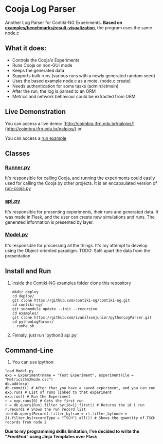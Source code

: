 # Cooja Log Parser

Another Log Parser for Contiki-NG Experiments.
**Based on [examples/benchmarks/result-visualization](https://github.com/contiki-ng/contiki-ng/tree/develop/examples/benchmarks/result-visualization)**, the program uses the same node.c

## What it does:
- Controls the Cooja's Experiments
- Runs Cooja on non-GUI mode
- Keeps the generated data
- Supports bulk runs (various runs with a newly generated random seed)
- Uses the based example node.c as a mote. (node.c create)
- Needs authentication for some tasks (admin:letmein)
- After the run, the log is parsed to an ORM
- Metrics and network behaviour could be extracted from ORM

## Live Demonstration
You can access a live demo: [http://coimbra.ifrn.edu.br/nalpios/](http://coimbra.ifrn.edu.br/nalpios/) or

You can access a [run example](http://coimbra.ifrn.edu.br/nalpios/run/3)

## Classes
### [Runner.py](https://github.com/ivanilsonjunior/pythonLogParser/blob/main/Runner.py)
It's responsible for calling Cooja, and running the experiments could easily used for calling the Cooja by other projects. It is an encapsulated version of [run-cooja.py](https://github.com/contiki-ng/contiki-ng/blob/develop/examples/benchmarks/result-visualization/run-cooja.py)
### [api.py](https://github.com/ivanilsonjunior/pythonLogParser/blob/main/api.py)
It's responsible for presenting experiments, their runs and generated data. It was made in Flask, and the user can create new simulations and runs. The generated information is presented by layer.
### [Model.py](https://github.com/ivanilsonjunior/pythonLogParser/blob/main/Model.py)
It's responsible for processing all the things. It's my attempt to develop using the Object-oriented paradigm.
TODO: Split apart the data from the presentation

## Install and Run
1. Inside the [Contiki-NG](https://github.com/contiki-ng/contiki-ng) examples folder clone this repository
    ```
   mkdir deploy
   cd deploy/
   git clone https://github.com/contiki-ng/contiki-ng.git
   cd contiki-ng/
   git submodule update --init --recursive
   cd examples/
   git clone https://github.com/ivanilsonjunior/pythonLogParser.git
   cd pythonLogParser/
   . runMe.sh
   ```
2. Finnaly, just run 'python3 api.py' 
 ## Command-Line
 1. You can use ipython:
   ```
   load Model.py
   exp = Experiment(name = "Test Experiment", experimentFile = "Metrics25m2Node.csc")
   db.add(exp)
   db.commit() # After that you have a saved experiment, and you can run
   exp.runs # List of runs linked to that experiment
   exp.run() # Run the Experiment
   r = exp.runs[0] # Gets the first run
   r = db.query(Run).filter_by(id=1).first() # Returns the id 1 run
   r.records # Shows the run record list
   len(db.query(Record).filter_by(run = r).filter_by(node = 2).filter_by(recordType = "TSCH").all()) # Shows the quantity of TSCH records from node 2
   ```


**Due to my programming skills limitation, I've decided to write the "_FrontEnd_" using Jinja Templates over Flask**
